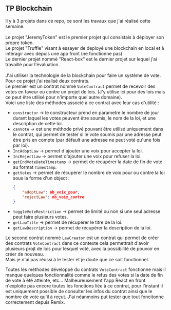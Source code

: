 ## TP Blockchain

Il y à 3 projets dans ce repo, ce sont les travaux que j'ai réalisé cette semaine.<br><br>
Le projet "JeremyToken" est le premier projet qui consistais à déployer son propre token.<br>
Le projet "Truffle" visant à essayer de deployé une blockchain en local et à intéragir avec depuis une app front (ne fonctionne pas)
<br>
Le dernier projet nommé "React-box" est le dernier projet sur lequel j'ai travaillé pour l'évaluation.
<br><br>
J'ai utiliser la technologie de la blockchain pour faire un système de vote.<br>
Pour ce projet j'ai réalisé deux contrats.<br>
Le premier est un contrat nommé `VoteContract` permet de recevoir des votes en faveur ou contre un projet de lois. (J'y utilise ici pour des lois mais ce peut être utilisé pour n'importe quel autre domaine).
<br>
Voici une liste des méthodes associé à ce contrat avec leur cas d'utilité :
-  `constructor` -> le constructeur prend en parametre le nombre de jour durant laquel les votes peuvent être soumis, le nom de la loi, et une description de cette loi.
- `canVote` -> est une méthode privé pouvant être utilisé uniquement dans le contrat, qui permet de tester si le vote soumis par une  adresse peut être pris en compte (par défault une adresse ne peut voté qu'une fois par loi).
- `IncAdoptLaw` -> permet d'ajouter une voix pour accepter la loi.
- `IncRejectLaw` -> permet d'ajouter une voix pour refuser la loi.
- `getEndVoteDateTimestamp` -> permet de récupérer la date de fin de vote au format `Timestamp`.
- `getVotes` -> permet de récupérer le nombre de voix pour ou contre la loi sous la forme d'un object :
    ```JSON
    { 
        "adoptLaw": nb_voix_pour,
        "rejectLaw": nb_voix_contre
    }
    ```
- `toggleVoteRestriction` -> permet de limité ou non si une seul adresse peut faire plusieurs votes.
- `getLawTitle` -> permet de récupérer le titre de la loi.
- `getLawDescription` -> permet de récupérer la description de la loi.

Le second contrat nommé `LawCreator` est un contrat qui permet de créer des contrats `VoteContract` dans ce contexte cela permettrait d'avoir plusieurs projt de lois pour lesquel voté, avec la possibilité de pouvoir en créer de nouveau.<br>
Mais je n'ai pas réussi à le tester et je doute que ce soit fonctionnel.<br>

Toutes les méthodes développé du contrats `VoteContract` fonctionne mais il manque quelques fonctionnalité comme le refus des votes si la date de fin de vote à été atteinte, etc...
Malheureusement l'app React en front n'exploite pas encore toutes les fonctions liée à ce contrat, pour l'instant il est uniquement possible de consulter les infos du contrat ainsi que le nombre de vote qu'il à reçut.
J'ai néanmoins put tester que tout foncitonne correctement depuis Remix.
